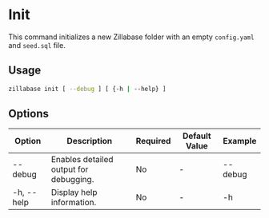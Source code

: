 # Init

This command initializes a new Zillabase folder with an empty `config.yaml` and `seed.sql` file.

## Usage

```sh
zillabase init [ --debug ] [ {-h | --help} ]
```

## Options

| Option     | Description                            | Required | Default Value | Example |
| ---------- | -------------------------------------- | -------- | ------------- | ------- |
| --debug    | Enables detailed output for debugging. | No       | -             | --debug |
| -h, --help | Display help information.              | No       | -             | -h      |
